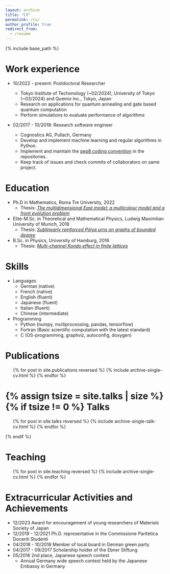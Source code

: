 ```yaml
---
layout: archive
title: "CV"
permalink: /cv/
author_profile: true
redirect_from:
  - /resume
---
```


{% include base_path %}

Work experience
======
* 10/2022 - present: Postdoctoral Researcher
  * Tokyo Institute of Techonology (~02/2024), University of Tokyo (~03/2024)
    and Quemix Inc., Tokyo, Japan
  * Research on applications for quantum annealing and gate based quantum
  computation
  * Perform simulations to evaluate performance of algorithms

* 02/2017 - 10/2018: Research software engineer
  * Cognostics AG, Pullach, Germany
  * Develop and implement machine learning and regular algorithms in Python.
  * Implement and maintain the [pep8 coding convention](https://pep8.org/) in the repositories.
  * Keep track of issues and check commits of collaborators on same project.

Education
======
* Ph.D in Mathematics, Roma Tre University, 2022
   * Thesis: [_The multidimensional East model: a multicolour model and a front
   evolution problem_](/theses/phd-thesis)
* Elite-M.Sc. in Theoretical and Mathematical Physics, Ludwig Maximilian University of Munich, 2018
   * Thesis: [_Sublinearly reinforced Pólya urns on graphs of bounded degree_]({{base_path}}/theses/master-thesis)
* B.Sc. in Physics, University of Hamburg, 2016
   * Thesis: [_Multi-channel Kondo effect in finite lattices_]({{base_path}}/theses/bachelor-thesis)


Skills
======
* Languages
  * German (native)
  * French (native)
  * English (fluent)
  * Japanese (fluent)
  * Italian (fluent)
  * Chinese (intermediate)
* Programming
  * Python (numpy, multiprocessing, pandas, tensorflow)
  * Fortran (Basic scientific computation with the latest standard)
  * C (OS-programming, graphviz, autoconfig, doxygen)

Publications
======
  <ul>{% for post in site.publications reversed %}
    {% include archive-single-cv.html %}
  {% endfor %}</ul>
  
{% assign tsize = site.talks | size %}
{% if tsize != 0 %}
Talks
======
  <ul>{% for post in site.talks reversed %}
    {% include archive-single-talk-cv.html %}
  {% endfor %}</ul>
{% endif %}
  
Teaching
======
  <ul>{% for post in site.teaching reversed %}
    {% include archive-single-cv.html %}
  {% endfor %}</ul>
  
Extracurricular Activities and Achievements
======
* 12/2023 Award for encouragement of young researchers of Materials Society of
Japan
* 12/2019 - 12/2021 Ph.D. representative in the Commissione Paritetica Docenti Studenti
* 04/2018 - 10/2018 Member of local board in German green party
* 04/2017 - 09/2017 Scholarship holder of the Ebner Stiftung
* 05/2016 2nd place, Japanese speech contest
   * Annual Germany wide speech contest held by the Japanese Embassy in Germany
